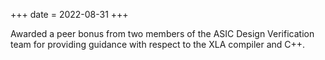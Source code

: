 +++
date = 2022-08-31
+++

Awarded a peer bonus from two members of the ASIC Design Verification team for providing guidance with respect to the XLA compiler and C++.
